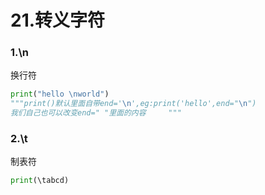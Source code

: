 # 21.转义字符

### 1.\n

换行符

```python
print("hello \nworld")
"""print()默认里面自带end='\n',eg:print('hello',end="\n")
我们自己也可以改变end=" "里面的内容     """
```

### 2.\t

制表符

```python
print(\tabcd)
```



